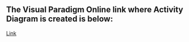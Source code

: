 ## The Visual Paradigm Online link where Activity Diagram is created is below:

[Link](https://online.visual-paradigm.com/app/diagrams/?lightbox=1&highlight=0000ff&edit=https%3A%2F%2Fonline.visual-paradigm.com%2Fapp%2Fdiagrams%2F%23diagram%3Aproj%3D0%26external%3Dhttps%3A%2F%2Flszibzhkon.de-05.visual-paradigm.com%2Frest%2Fdiagrams%2Fshares%2Fdiagram%2F7dd60a6f-e10d-4b03-98a3-ba8d6ac25bcc%2Fcontent%26name%3DBilcon%2520Activity%2520Diagram&editBlankUrl=https%3A%2F%2Fonline.visual-paradigm.com%2Fapp%2Fdiagrams%2F%23diagram%3Aproj%3D0%26vpov%3D16.3%26vpob%3D20220410%26client%3D1%26edit%3D_blank&layers=1&nav=1&title=Bilcon%20Activity%20Diagram&vpov=16.3&vpob=20220410#R3cU2FsdhGVkX1g8dbn97%2Fh%2BIajbM0Pa4igXZtaV5sHCDnIhv2pS7c%3Dx8NiWLl5dX5uB69CRFozHuizBnYaBHPMjlN%2Fr93IR0CL8tZ0FioUGqJws%2B%2BQ4WUOg5HsdCz%2BIigt5WwvChgoAra9MGbUO%2Bv2FpRGm1P7tOhYHDfMES9%2Ba%2Bpj3sG2a6ShC1JIUzgDOKt41X%2BDwP%2FZTyOEemLuq0ErgO6w5cR%2BLljOCtx8jR6yB7X7qPq8HAAqBUOa1YqKkNM9pAMwXPaststoYEKr8QU6LjhtIMSPmFW5picLi2VljGoWkfSox6DI6WiwYR41bbAYXrj1YCrL1UlJxsAGOnpMeMLbFbkwCgZp5LODgTJWqX2HO3CoVrXZ%2BYv9TSa3yyK2b3zaNVLBy%2FV5%2Fl%2FSfLKuTe3E0cw8W79k4MaulgyJjAZxv2zr0LAi85c2n3dBOjBczEPIiKTfFhKbmsxfhm1%2FE%2FI6J3%2BCs3QTHM%2BINv2jSSS%2Fxqs6JjNSzZ6%2BaVqCdMS%2FIQWayHJlDTBGF%2FjMHKo2hn26zpBW%2BDpNstnXQ2xV91I2VWIwZQD1alR70Dutxl5g8PZj8k6s%2BUUM0aCd4CcjvJo8uF%2F4Bk8xgIWi2UhG6dn37VgqJno5h7ZK6NOd9sLqvkyirtxiqXAEaGDPnU7DwYrFSKWQopQ3%2FmHrD%2BInp8qmBq1ga2LNiF13zfS59CDIGtQ6Wae1k9UkpfY57aX5GC%2BUu2qF90O9bork12ZXIKXMcB3oulVVs%2BxVse9RD0dbbnWOytqWnX%2Bebj3Jc%2FWoCE25chJHjzvPJc7d5Rmvjz%2FkEcVJqNrXMUQZyOUQ2Qb%2BeMrrmfTLsmeFaDg%2FRJEuhkieQE0VKlLlrvOiH1JW8wt3W5t8yrMBgAfiMJlq%2FoHTorvpORhlSY62jB%2B3NdkYxJtbTlwlcxWOB8zSpVo3Y0Di8p%2F5qa0HroFE%2B6b7UYjmD%2BaKDn6mfBC0C5BX7cDmdYHML0895a8%2BeJrTqD%2FM9cl3lIjIyXhT6FJ7icI3cRlY4HABU5ce8XaQTun2hBbSxDHa9i8lyGOCAJgEWC2t%2FcToOhB7O2bNSIEpRyWd%2BJVD2g5l%2Bt4caHE3W4ilpIZ2%2BRQY36vvNeufp8mBcrA%2FRnL0jKLQFz66VUwT6FjF0%2BBggBRGIuGKghr4hPo9Ttiia4PXRGsWANF%2BezQRpClNTewD1OOpFrSSS3oIn6YE7RQrVEvuPpPwLLKAH0syC85AnlSNr7yUi2xVOAihyxDqrAcomE%2BgdNkIzTa78FZ8nIHSxtHIws0s%2FF1GFBGRVI1E4D6sobKQm6c4aSjZyCR1nCBgY7LXZwCQVdg3Vi2UGovy27hU62fC%2BaGl1yY1QPPUDOTOzPSOw94dnLI4RnLqqq5xR931fpri7S%2BFh5pR2425yCayFbrtTA6MQm7Do7yWw7KO8r%2BheTirS4G5KOajU1MbjPuNLogyMrEL2642Rn05l0KVfMmCb8b%2BMmA4smsO0l7pVpWTGbkWChOL44UlmcVB68RY%2B54%2F6vXSIIYEaL9I%2FT31lJ2TDAwjwdVjUbbPlvv1anatWxkat7Ad6OTJd5rorlTFoSLtZfTeUxXADeBATtyNMJL%2FUKkGM0MaKNZdTcl4Cl%2FrFNegEhkV3%2FohNk0Q5O1eizZ8GfnqXoMloLQQqi4RrStKV%2BeSAwUx%2FxYUKblowQnU2S0wnGbcL%2B689Vyez4ghRjhdqyWWtlwzv%2BIHOtRdSAV3rI1FqYhDw%2FXlOlfPzZ20B8UtaZs%2F5mFqCq2jz2PuEkWDnX8EsFgbgCF8AkjEw9Yt9bXeK0noWlG9EZ%2Bzg%2FDkWM17Hn6mCX9E%2FJt8UrGypYiLq1f6wIkILR%2B9AnsvLndM0MYcm%2BHKyh1rMuyzLZ2O%2FOO2wNmFfhprZj%2Fc3va%2BYojasiScVaa63j905RI0wjiMr2pXVymo3%2FqJjuu9AMfN3uwfvAbKJxF43t%2Fi25NfA6%2Fa7zOQIRl2wmauz5R2fO9cMcNGu7f8IUpcWW80b7ZQSb4xpfBbwJIIdfPi2XuEWVgA%2BtcT%2FMVanPlcnrG579VSv5vJd5xnEd3RVYtDhX%2FGBbdt%2FyVB%2F2XsKWht%2F9pp51JYNecbmn4HIp%2FttitOrhdnQNXmwC3WJmhcoN2xtLOAmhK%2FEdN5vUOFidZzZ9wkKwY6HQjwSDWhsCipKlULlN1coIAcVbwOUIA4k6HpKYuRos0RpTFzIHN8BEsZVBOjk3nEfgKOll0%2BihrQy%2BzkYo4tf915ASsH07mgjsS1YKc%2F18H3LyXSpOt7t4N%2BfiOJ04tsCFwsbBebzJGUb1jGwEGvWIK4XJBAJcCVHghHuQF5M7gxt2iUwE9w4TPvFsykCxr6JCBUxfsYyUQyIEwzvWwZif6blXGmvGdv9koSrJDJ6b%2BugVVClSZjlMtQIykqMf%2B3ECU31qO9k3MHbv%2BdEgOAGXRxBLzytt4%2BCB77X0oLpisLBFwPPNj1glc6aRKm59sa8y5Ggf%2FZpYJ7%2F5J7pnqHhd8%2BnbnSagedLcERkM%2Fjm8fMkwQISa5IYgFo7q7Dp64%2BToQu9FNvcGd9hOpgPYt%2FvJdjvDttQ4UBFi1E8eQg0wGe%2FzzB%2FyLCujI2gqh%2F7jTI%2Fgf7HX6tZVr99d69ZLRh2Im2zSPwJqVJ7fMhiuJzQmp%2FFDrznsSXKU1DI7rWlvAQX9rz7BviOg94D6XRK2jL%2BcZhm7Xfvb7puC%2Fye2yFMNf30ANcOmkdmB1ZtjbTPmae%2B1tzBM0739h99vE9ZD7xEO515CWfGpgn%2B1PYm2f3oP4VHN8JRZeTMNlQJPzCRvGTW4Q4S1BcSX0M8%2FRvTflaofTrxSUGfsMdth6CVDPWJZ1JXK1P9BNN8wk2WWPnOGjb5gWFCZxdGfHWPueMPrivlbny4XF8lSQeGOS6som5Xp0RYx3zPpkn1665tMg%2BuxrqIAaCOYRD9X3GYsODXgo3w5zMmpCBqMYGBPPubppun9z6G9EaajKFUxNR8gkhqATTBNOCrpGowMFo8hUxiqVr04pOinn%2Fc3Q8TzZP8VNxsA36sB%2FN9pMp0pWqU5%2Faafuw6QZkYZ29wVW3UL4JuAKn5yfoOx57x9%2FpxzItAWx0EaLrxjLyf99DGVBoDuK7HuXNAQM%2FFCguUM8SrnT%2FLWOOlApMFgxQLJvlwU7QH4QbD0J05ftJVgHxjTmzE086m0ptXj0x399%2FM3JmEvQILnLYR4ENPUSfxiidAcN3%2BE1XydnIRHR0y98H29YfsXx8CTbXW13CQ44FtpuKZ%2BKM%2F2MvnUcjXKn60tlMGHbgbP%2BhwvtGHq7LR2i2vdmU9X4DZbOUjBO1Kr7OQcjgu8EvMQ8GN9O8S0jmZX6BAv6UUwAmGR2%2FK6bb4djqoI4PjpQI9yb%2BMmXeg03DEaU1%2FVR1Cb2SN%2FFXSXFXSKCenM7oIRmNixgmA%2Fz5eymEzoblIDU8KbKAGs1UjfJxmDzUuKNZxKdQgTqop30pa8rrin2LXGrOp29J%2FNAo%2FhKsx14PVZGyH5uayQYWEIWRROLkyrCPN5qJx056cMeyxkn8vwkXoSHC1r8uK2gbZUCE77e8rTIAJxCZR8m6xRBaOtbSJqiZ6iAyHTTy%2FplCLYIXex8yGoIliWZGjwly%2BIuycD0XQMC3NaVWp2T6FkaEGuWjW%2Fw16RL0668Jl9RjplgAJJ0fuD9jbayQ1vau%2BaihUXtgT5%2BRAucZF2b%2BMP40vOwPTgYpyBo26rJ980lQ9GeqZO3KPVZssyCD3yNN235elU%2B60qhyOLb49FllxPzwPgHLeav5rtYNSGG02iPEW%2B6XUUgBgIEkux2stkC1Jhnfr2f5LmSL%2Fy%2FHo40TOgUoTYXG0qVuaRSnK%2BrcqXuYHNdonLJ1As3z3Io0PXa0xikGIC3qeUIsU4%2BsnrwG%2FRgLFDF5QIHM10lwnI9HpLcm88bwqS6EQbGexW5clzZbV4bUxvCvhkyeN5CqnkssaLI53cbu5aETtohSatSDandeVRYJP9zrv38d6CCyP7msV4guQH5nW6aLrvz5xW4LGf%2F8Y91WcpZ6tiF6J4igE%2BR7DVlsg7c6795SOdydsU%2BwsFlmXiHVUBiAaei6RWomguEeFk0tI0BW3cWOhSdyxckGaW211x8UQQOEJdhsvJkhABmXc44z9OPI1BzL6BGKX6hIaVA8Ad4C448xf6xLfCAGvFITG4p9LHxQa5NT6Si%2B%2BzRegibus34AwVfJrKdDRc9Yl0lJrmWvpq58MOHbVAZl2WhI0YpMHZUYLO4Oi73aOizxXD%2Fa1aNX3sfucCufp7Otmkz%2BcQZhPFzVEz2q9OAJWYP%2Fg6W%2Bnas7Bwvts5UeJqufOMFPxMbhOXXqYvvv3cDncmod8yDo10U1ySKgPJnXvVMKnJN5igwQHNW6LFaGVo21L4CnXKK8RSZXXHVvSCAqRUTUnpe8%2BozvNWLCQV2o%2FFOwkHDZ39VFjniCW6oz%2F0fJ5A0F%2B6luY3FCb6OBR9RGzc3zCWwRq3Izv0k1FcO3fuIVPjgyMHu88s9px3GD9z9ZSerk7AozLtDOgPmLSolYRWZHPXtKMhQu%2BZuRC4QRLQqVvegYqROOuTDWwDtPgfo%2BIZqzbAPmNoj5tBgjes8CPhGYEN8%2FVNTdpl2kbx%2FhdiM7DtUXZOKiPXIGL%2BDGliJ4lqS9x9D%2BfYirXxTvzQvyAtSCgE540ma3PxFi0YtCAAAfmJ8Q7mkJM%2BTFZhmSQd0PGySV8KhUtS7mSVy49%2BlIPyjR%2BW74iFw%2BhzO5GFD3%2B8dHW2Adf1BMqV4DlUK6qjHd4rFhU6MHU1EDKtKXCXo6zWT17Zp3eFEBMdCEgkH4PfTxUukzFtD%2BFlAch9fIjalIcIVnOR%2Br2Im8LYQUHMoGsJnBFBxww1vsiMc3RcTminbbUKNKxgRnaJ5CY%2FzAqso7pNHlaa2RiBOS5RXPALrT69bNYNufQ5CtuxmJwzISN866Fclwg8fXU3MdHq3tnAlONymHiImVv8z9RiBbiTfD2agCEI%2Frh%2BXcVGkgOjlmT0w9SIpZjUJwXT9riVjf51GX74%2FYvv0u6%2BzGzfzJ0%2FHf8XK%2FW1%2BHRtAV3z9iyEZY6QGb5s8q%2FN%2BQ8Q3shL33AbuJb0GUFdNPNRsfwQSn3isGIkknw510iLU%2B3YqXlbwuhjfm5eh32c1Ri0r%2FkLG3bcYpc%2B51%2BQQg%2B7MjqW8JRMPacZZ9yF1O%2Fw7QgYtPaVz7kYqFkKn%2BSVHHbUG5VA1v6bePpyDqKMqq6Jbja6ni2W8Ap8bXSeDNc8YZMqym6JIbNl22jHnqx2Zd2ajBo4%2BawHpYkAKTLulut8z6DvjJqBFd7Af9fRZnnYdsqcp%2BI6uY3m2WCkDpBPWWQcUPyw3wR4PQiW7jEEdGoCEnAVrzmURSZ6DINdBHlvWYCyyirhxJBAW6v48oHz7F60aJ8aBu86pXzAGhJ5xVgCW03El%2Ft7hHHs5kw1LgiSBqcxPUn0eCCd%2Bdj3zjhXelTzQYwdt2wk2yFmT39kpW8Z1wicnPv4VImxMXlm%2BlLJyhExZZFIVSMBC94985DJxl7rTVsDPLxJvfipzgumL4XC3gHF%2Bu3DPccKr0GLvm04RB5C3iTW%2FU06GyUPKIBO4iE%2BZa5asMcuoHW6a3SWPfi6vg9GcQRSdvAsF7ugybnJkmad38Le458vjpRcovuuxRiOzvUR97uOR9TP7j7VOrudce3e3TW0VOVEeG4h%2BVtZnrL23Qg5WF9NaV%2BzYhiQ0P4hdmuelxqvKWOWVuoBC0MGdE6qwpo49fwO3BcFFxltaSecjF44PbQrBWyErNkswO1r1t2Wn%2BSiPHSGU6migGu5jvVYY%2FmxvTz4ZfDR%2F7OpVhNTITWjwGNxthQ0zAGMxdp3lqAedMiGYVn6tH70EQBBBbu9hMfnOlelOY166LAB%2FuowsW5Ezv358Y5PvG6vRZ78cTUMFtmXRR6%2F%2FkHYTjG7nCSKUpnYe1zGkLFXm6aB7QKu6sWh%2BkAja%2Fprm9tocgoy3m%2Fb69TGyZRwlshxqoPRRaLbfBk4yuZXROrlGe2OJ3INDKN5CQ%2BkagXllBsFr8%2FEraL9PY4lIWpC%2FvjTFkUahn9gC55T1gSUpuwi2vHw1VvDgv%2FwVxiemaHDsRXvc6ju%2FYxfug0zu9P7Tcr4bzg5k9GIEQFLKpNanviR9Biek%2BzN0uOmNVyg2307ENFyQsMTI2UcM75uIGnFiiXfS%2FKhy5m4vcuOwlTrEWoD%2Bi%2BM8bxVLdYE5a1kd4AYaJRUg25WdA2acZEiImi%2B6Z3D4CjMLKhwGVND%2Bf721euxXjtAPr4ABWWPe%2B%2F5NSYq1l3%2BQJCwvdN3gaDlrB2uYOjGF1UTNaf4KYk8nT8AxcwQRWVOEqBZJZyOu15TGro%2BvI%2FAQ0qj%2FtLadENXeLwkwNQ%2BQINicd20tw0vtptjf4bLeqI3f9L63PHRRmRBe%2F%2F%2FhgIFjTKsb38IddLzG5ywnNRXZZqkUgeYtkQ5GzVATIHku11AueUHTFw1%2FkDgFaNnHRcAz8W3HKlwjBd%2F21RlUoJvqZvn1DeBgpDgK4u9punyT2yYXWZdwtqdVIQEoJzLBXPjnUVo7WKjntdkV%2B7wgFf5sozxTXnZv5IxUJkUIPj0XuRDnSv9eHoKqOR2mxEsDMD22Gja85f6B3UgzJ8eZaEOg3P0r7TsxBW8X8oT97jbSnpbmTsNM4DFnjGM%2BqI1WziT9O8Dq2X7ain2kjb4K47os25UUESmXgwjhMn7IEPM6%2Bg4ivBapC4L0CROwaHfVj%2BK30avuqOLUlPEVLGjpimgWjzbHPLxGHA6xOxh%2BhbvxlOYwpNg6zB%2Fx8XaYiPGfKu%2BGUnoMoiOB4GXUE20FLx0OeJAq7id0HM0zHf2rhBSyAu4hy70xqO%2FA56xo10fRrB1fEcDIlAOwfmkgzzy66CG7tMaLdHEGahnCGlwWOjETVehrTCEgbOBtn1SkWkQuiA4EYqlyNo%2Bl83Elj1%2BSlPMLSlM9Mt0j34N28tsOBu7poOQMeUF2ill8kWBIyEk%2BmkLFjc%2BBL9XBqwk6pyTrofDUYtzxuJxiBtTn15PE1O6Kz%2Buydf6yQNRfzkaLdjrBh2ogYxXlUbHkVn7kg6k15%2FJeMOXlE7l1ejtcFcWG034f93tk27EW4Gh1wkbI2ViG2bOvdEgEFQzROf6kDPaPJ%2BsKgEPUnO4QPs%2BJyuayBz7tymuyRfR3KK8cA9tua9DX2IdYZYxTqI2ktvAYSTwRc3R8zp1%2FjK15kUDK%2BojSOKzTu6KA%2FY0foH%2B%2BfzSOo1zJ5LM6f9d7d4lOS8Rvr2X3Vssi05srD0MlR5jq0MnkRvDoeOgu%2B%2FAlg44XCzKHYGy4XsAdpYoVv0RPpznjuoQBI5lKOvEuQT%2BJ%2F1ejM41mkC7UyzGVUFnaCa9BwAx60KwqpHEan%2FJlUj4hVGanMYxoRChOJh8yXDnARZ2J%2BKsw5tJsqfj3L6tE9zBV3yTmsFDxEPnLZI%2FyqjKpSGzwnwV20gwqY%2BZ5kv1YJx0qprG2AuOod8gJ%2FQL12eJ7OZ7w916o22HSIGw1iTh8X95ClatceiB5x%2Fwug1tyXU4rK%2FSiF7PunQVGUXaI2KPZT%2F69DAnGM6D1GaZLeoPn6Cu2PCpRJhVsKyQASpLbjXogtqhXHleEhpH%2B9A8aMDuzq7%2F%2FvyE4QmHCrYiY877K0u7XAZwEagkHHxlE%2Bumd2AK6nr3xo7lIR%2FmV%2B%2BFvbqZs7p1siq0uRjM6QmBTKFJ8hJfPt6MajNfd7k8HvW7AZiyxBCERAem2h0WmifLyy9AWuNZrGp%2BWYuUIjQERQWPTggu%2FJjk1mmUYeRTfR1oJKEKGv4A%2FqDjP5R9v6ZhTISYGX%2BCQSMp9rnuFQHoPq1mcOwmIoyBUKFSclNLRWRrpMHybvTwSTeZaC%2Bqh6fXVgTKuwEajMC%2F6DuIsU3%2F7Bw%2B700sn4wFhzhVb9gh5r4oPk97jn69mgko9MCtjBYlXX3BEX3o5OuXJ%2FM6VAd%2FIbRW%2FeZ0xxjijF9kDUM%2BXCqrFkNUoTmO4Yc8tTvfZ8tR04UgLnXTlnfPEWfj8tvpzqrmJhaPOUTuI%2BzZPs0ulcmTEg3MNYhfmaPZvHIh70eoana63MQDW3aosKQqEy3eF71HgZlj%2Fr5kfCLVlTv8fC7WEoKlVs4nnr5Laapo2dvJ1gG8mnGcmqoNAfGJ9vE3RbkdsI5nwOKoU8ZE5vhOXEy5tS6udUKJz%2FUaif8cXVtJ7FActjm4zQacVv55nYxN6SJ1PqCURX89Irnd6K4cHFCyy0B9EKCshm50wQBUSf8%2FLhAd2kokUHMOoEg9JQFbYgVwZYodMWEawvg1VRl6%2BbGScQiO0kyDOf8oi56opyLEaMVC1WMs%2B7BNrzuVEMAlGgsvtMmm5YX7Z0LEEDo2SlQxkunCDiga%2B%2BbejEUB7OPEB5sn9d2o8LVzzpv%2BJKSu5FBtOB3gVqebOUSn7XpofrGkqYfPIG%2FbjLjnqgZTT5nMlbnYTTh19LVaSGmsTcHpYjVDJhehJFMkGoQK70CMCOOKUUS%2Bw7jcxnJo0ZJ69XWxWr8ftYcR%2BBzbpq434bq8qoryedXvDxSQgl7wSBASVA2jagJEn0rYTIVoq4SGbVq5o0%2BNgj1t1kUR8cdA73XdW4r5KdpHu9YSbNLC0dvrSlTnPur%2FFdAKzOboJMA3upi5bcwBZbUZz0tVta2uDy2NSfiqI7ymM1Nvc8xj8uGCSnyAouWnwDo5e2lHNCkRAC6xV6odNp2kHq0219UtaKrWR9P39KNrRvdl%2FyufBNisiJQW0foJhhO3snwI%2BBEt1EL80nmn9gkjfJORNWYUqbLkXt%2F%2F9xfbZ%2Boy8gCEt6AZz5Zco3kgCl%2B%2F2i6kNATnUJSCzTDgRklo7VHh%2FDrLeorks5hxAgpvtc7ellky%2FBIv1ux6U%2BrELodaSNM55w2Wtvi16P4VbHGE3aCU8ih%2BJ1uTVUnygmLm6gmq8R2tsO8QZ5HHZF%2FIstDwMDb%2BoReX8wLiPb2Ulg5PYmPnMkNZEMC3cLIT1B6rfrINBsivxKIiTv1l0Y1%2Bx1ulVESaxJopwsaKEe49KOEliFvcl1735iMQeanbLulp0Ff8VbKnDqYs1QzUkqvENXhwWEICY8ZyHiS82qaYl8k0DY3YeaRpTveJrnmMcZM%2BX4t67boSRs1%2BwbuRUMIwNoLhFQZokh%2FeCFWBQZ6QtULpljY8XRv8pCpBGCUi61j2gg6xoWzmOJ77QjpOD8rRhzqim1kn8iA5uDyQT4c7iDshzZ4X28z8lbr%2Bv7FvX5cTrcaBzAMmiPsE5jS8L57l7%2F7cfjFMw8Ry2mjQT4Fzzc02w0wmOAY23NNFLjV4yceEC0ddEYtnygxF3rIy0WPnlZ1KLSF1PRqZ2j062PN9t6HVDbe34fH7Ki4EEafvwSX2yKQinTL1iNrLjlDj3GqARrS4HOkijQ3s%2FbqBv487GxupBdiJgkfI%2FexvS7UAhIftsiykpXAAZpepbgpdSSskaL7r6xM0sqoH%2B1RYFlNam8qvbL%2BpXKidj12wopmOMLb5zoo1C9Mc1dmptlTZUayvP1onJyFzDgQRM%2B901jUFQJCAw0MPXXsCo%2FD6Zriiwew%2Bd3Mc16EcssoEF1o6ybofuEqo4i4t0wQncrYuoUirCf%2BG7wTrPrATuuPinzecPOGtpdQ3%2BZWNHFPKuDsRcino9Rg7StE8llSW6NCZUHmiMIgVgRIvuwITd5ppqb%2F7kNoU2UajJ6LF8P5xH%2B9CuXXA9sVUL51vWcRvtOJLwF08QOu7h1Dxd1T%2BsvSwLwn8V0FiPgGtuqSMVm6i2eUxW6roPLGeKNjyA9wGkqlqmKh%2B2F%2Bk4t6oRf1b1jpAjYtstICtOOrtF6ABRTenWCdlnkECOuSOQBtojZPL8oyIzgNZ0nESIpKGfFHfK7efTaPHR9QVoX19HxSAUQIqG2fAdY1dkQrZ0PaSiq1CH1fo%2Bj9Ez4OdyYZjFya5rotGZfxrVPbfJvOBAJ%2FftRbKCM8vWgJDiq6ZN5k32Re8dcQlm68E5EbnIz48W6s2m9p%2F8bCOM1iv1k1JBKzjbOEVNC4QHw%2FiUNHv3XXZPqLAnnEISZ6bKuu2HUIXggYWaneM%2Fup8JK%2BQ29VtgOOOKGRGplHiowVqihb5c488eYPcKd2ttadHO%2FcF%2BqT%2B7709yP7YEEU0plvsv%2FloDzADriVtNe6LHBj5ZWc9%2FcbhBRqKIkd1YLIG92WnX8zfyrWinvpbQjAq5x%2BPJHntjOgg20ZAs3qJxzM5ooiAuDhrBRQQ8%2Fxd2YXc59%2Bh3dgk3BArYe9rxm7Y8iYsU9HCriECgBFciDQdvB5S4TCEVFzWQciEooGGrFkeHwNRHdEy6zdA3q4TJi7DwzZ%2B%2Fm45CfbziSsMEMPlF1fGqwiZ6hEbWuN2VJpM0NU5YQsVwiwettpP9V5WILuSylqrD2f7jhkJW6zVGI95p803WTbkWyb%2B8ewBW9noY70QShvK0zu4IASjmfzlI20QQzIXUO3W31FizPj79uOMHiIlX1k0t%2F2witGcF1MKdmTDYFF%2BEw5uovQBOsuU8nltPNzfJNsgYQliHBbS3TZBAcHFIrckT1KMeaEpAyt%2FLqlChAObShMKs4CxvKRguCWOpvooe3N303NODlncUyxUn0h%2Bqz1SJm5Q3xgidn2CeEqYXJrhIS0ewNZjzRE5eUl0PnHSkfrL%2B8McJ%2BNitKhK39RlGgZWOk5gn%2BgSQ0sI1vR5e%2Fe8ZLOZ%2Bd1xxRawQdiZPHg2OjiS93UiQukAZH7mXo1r%2FKcUq5LrjZknjwkvQIH7ZaERx0a1F4IANfVMYR3jI7YPIyw0RdZQwrWApgjZ5zGcWYcKWkZOKirdMsr%2Bo7lzcow8hr5EAArsEica4f5SdmcUkEAHtyGju3Wy34lYusOOT4NYwPDGAwIzeTBpbzebHJ21OTFpztkUQd%2F%2F1xJp8CHZuN2eMYBc1KlUjK%2Bsvuhre1IgJ6mRSPVaPLcXDH%2Blq%2FWxvY2iCQVr7C15eqgD5GMaDhx%2FSIYLt%2FoDCBvHLJGG3Ud8hZSMZzSN1LDq5CrxPccn2b6UKYPwklMSmIfMI4ND8UbveKBGFXe32n%2BFEszVw%2BCXrWe8i2tNkxxNOJcFgoPbvavNLleISXbqMK1Yy3W4mNI%2Bgt2leT4Gly7yjl8V7EpxFgGtApzGSdLznGjzAWIEWSqlD2zNUu65VpRU7waKYYqCjsZqR13T6s1Nr1NJhvVkZBZLh6a%2BB0bIhr3G2q%2BsBPCXkbnz3B%2BP7jzXyYKBwr0BkVJoULShUJxc8DFPrBYwLIsaSSaNK7%2BvEwIc11QiupSx1QlT4a2dYlkzJsMAuI7WxOxtL7Ilj1JMZ%2FmWBCE363wkVcWOf0qLgeQ%2FzkmP8pCFIo9fChRrsuW%2BKXHJWQe8AkNXj9Wqqv8yUUlj2JcDs70pfz%2FipaxmGT3xP2uSLeN7U0W0QRfJCVYZ0TqwvsWLx%2FRhSFty5wRbJ7Dor888GuGNEnW2wJdx%2FCSl2C8Kz7dihyeJENCvA%2B%2FjyX3yv%2Bv9evptRBsyUfL22Zto1PQThJ1vD%2Fwgxh8%2BWiZ%2BObbC41JtBwY06OI%2F5VPYyjRCBeB8JgBNY53QN8W8yfxFGJ9dUvuS4M%2B9pIKE5u6P5Jxt6jvGCA9tpW1qDn8jxGQOcOX0cPLJnbKTw0JKYB4je8rcus5wWJztyVlvcQi6IgzgJ8okhAYQCBc%2BbmoMop%2BWl9z3mb%2B7QXBurmq0YkYWa9mh5X28dK0gT7Vbef9UxdCdNNbNi1Jku8IFJS2G9kXXB7E01upvC0kr9cBolUMMEHYLYbu0YCpN0GuvAsXwDwLbmVvevZPcTUCecbGEvpVXDIjM30VdFvifotWyMoK0CWmxanDBjTialJ9L7KMDEVKieBnnhMkKeov0FegWRfDQwFFSsETa5Bnp2h8uETyRQeFE0%2BdSfxKYuANymug6gf%2FCDTyKNy59iWB%2FYCJ81DApDUMKXVknd6XrKGYu58EM91HpqzKm7w9lX2ngHX5KLaOBfELwoza7KhYgFrXsBmXiUGl%2FD9Zp22CiZ4bTm0Q2ceQIs3L1MesW3ROrykJzBT2cY9LgPbQp3CMif3TCfn28gcsqegwXGP0475IyoOnMgsGkIZ7e5CAGdd9yLOGBci2BEXqEbfytGB9AEl3kVCFHG9PGplzybv8B7dsqK2omyj1eWAx8%2BzTEBeVfHFWzdcQ6LfqMF4IgywRumz83edst3cjqj2iOgR2oE1bx%2BaccN7ZuudRhQJ3tBI3fv4zRshduuoXovnJu751Q%2Bux%2BhPrzURyfSIYnq46lVJWP%2FPKSH383IwxVti38Jx3Im90N%2F517XFSVyJdx%2BOBd8B5LlphoKty64t6GgVSXsfzh69acnsMC9VA44maRKYG2DysMwFz2plsraBQZlMbRsp5BXp6HHOzIyuYWpgWTvAhMNwwPy0eMbF%2BxmjrZAB6tncTgVkzex4BNs%2F6uYqQ0RS9cXeBa2IuR3FUTktaWKBprLuwJZ9jGlctMQvudq2dC7HB79%2BSWokYbwnAMtVwx9K5pl0ygYlOBoNE9swm0xcS2J%2B8F02DLf56xUjjld%2F%2Bt%2F9MYPSGSGDDuDWfG11IwEyxsRIEjTUXXERatZPu%2BsnJrIVv8%2Buch%2FOLmySLPHa5GW%2B9HKYOlWNGnSuZg8KFJbRZGo3S%2Ff3pW2XSBbLP%2BI6MFYPd2okNN5tAAydOtZFAG8S8IaYoM5wXtgmHbtPlJcJgS6WNmjZW2BJyXRDGHTA6OMEgURGHzuyaI1JrNStFn6Az8U9TGtqYrTfMlHBHtPyNi8nlL4NNHEneBdxDaJz4DK59rlvgg6O1j%2Baw7HYheM22ex3tLC7np1X%2BJ4A%2BHj2Mmnn6ii%2BjrBcO6EJCFbTPG86UDfjSnhVB3BrwjyUxLKtO2ipzYWhdzCPGMdXy9IMxd4WID1H151VKqvHvPwzN%2FM9RzLXKfOYnEqz7KANjz1g99hpQoEz6aN22UrbYVOriJGzXOnjeVr9pzG%2FwFzaz2P8DKBNCUUFfh98kNGuy6pol5cH9zffI8W7VzHziczrLrkC0Scs9OyIXmrEOKQ0LeZpTOyt3YbN%2F8dAv1xaXKR57ApxhjTS1yxWlfSaSIx%2Fu8kBHmjIGLNUoxMppfip%2BaClnChbwCx%2F%2BU8euehfUQELGtNcs5JdL51xmqJSWXcuv5vRvB0il4uPvKQlQgxGwVcq9SPyrvMpj7A%2F3bg8dq4Jy32GAUbk2m3nSHWC3kQ19EoONhH01HeFTSeXf5gQ3csmKhCkGpswpynSAZQYW%2BTALaq1OomEqks0C2p3JoKDridTGmLdTRLtjdOf1SYrv8seE1ffdUhO4OX5wnuugevV%2F28oXPRB9QMIkh9zj1dqE6FaXBTSxKdibM%2FIWb53bAMNvSS2FRlPYMd9jF%2B%2F2b8KHHKBb1o23Mo39oYu7ALQdje%2Bpduw0rs8efMtpMb2M2aDXLUxPy9%2FBG%2FQoRIUkpygKbSVGyva0T%2BM79jhtdOysR1LBBFG1Dv%2FnwHhvjvh47sklaiJtAWE%2BWiu6jk7GcEcvLP%2F8hKr8x6y9JvnNzAt3%2FFX7Liyc7jav3N3rLWWpCcIlu9wIDzMVcFeRJkRHhDrLw5hEfwSbZFeTYcmzTjarSOgPGLIvLUcoDo9ILI3d%2BoYOqv9d0waoib04io6vnnQT96MhRGgNFtuCSzx0LK29LPqVmFuUT7aHlUU0ANPnDYVpo9bbUifyb306JV0%2Bv08RoDmALjvPOKQVpS8knGQhh1gW8p%2Fv7mxZbAlBsfwI5x6KZKQuWNoLZocEjluCevQeWxzEuQ%2B0LLM8HULu32933Zt74q0ODfcALQu56yfUZ2xAlw87cdcjpzG3qU9pz0uM33d5mjAuoy5jsDBBL7JDheDmMi%2FS3TDjm60KqeuTPSw8Cj7%2BtLAbEhv0gMMsB3uxv50S58%2Fa6zbq2snFe11ZOF%2Bg%2FlF0nMHaFCdCctDHmG7GM%2BYBTa90LSN5EsbIzf93LJmWeqUS9Qk5n%2FVPSXs7v5RlONINcfhcB%2BstdwDOljtRh%2FjVtGj7hA%2BCJtg3dueScS40OywuGuRXQpIAypncVe6myY5T%2BXJF%2BtguaW7gJIgadBWvA0wlVqkxknmvEvsODdBeWDe9WtPa9q0K8wK%2FBEpHWsdjI%2FfBmSkIi%2FtGC68NI0ONt2zyqH6t9uVQj1DCNUWdYGph16XcmbsF4gj3Xq8a%2BsRPrPQoz%2BCUBuz3lF%2Badi%2BCaBPyIIabD53E6rwUNvckXYRFG8bEctH8DvS7ckr3DrwAhD7s2yIIoeAPo1DR3af%2FmBmqEuvjih%2F1if1lMzy7vcsMOUgFhabblGqbomckZCDTOxDrBShytWpI%2FQCjY5tkiCkBGATc1vjcLjS6gTZ3oQpQ45Ieo68nSskJwhIDul78eQqrPZM2dxzEJMZRJ5Q69L5A7Cpp4u6o%2FkH7phrC4HscZawqCggqd0RhL54OiW4tfEcZXH2x3Z2galnzR5czQn08di4jxPQuLLY9ZSM0LztfW3StJ%2BAEkI6zTaLIL4LF5%2FtPeWuzWUPFET7RunSN%2FelWc%2FUU4gobrhOFlnA%2FBuHZk%2FQ4J%2B2DDQoMbXnBhqd1ECgHY1ZCbVqwX2Ipa27WZ2Jf872AyhOG5LYUo%2BmezmHUiFZd2A8a9hZ0drFXsik9qX4mY1bza%2FMwTv8HBhW3W8siMB9AMsD4Rdjh8XoVw9QLnxuqMO4wM%2BnhDOgzLQgeAxqt8LeCGnV5A3R7h3OiT2OcDEtL9RHBZsNLCxLXeNHya1zejJ%2Fwy7ISKcZmXqmpIZJ%2BdbFePIrQX31xST0xZdDR2udJtjpF1jjO%2BfJCr7qLlsECk%2FCmQsRIvqwzkTjJukhD%2BxpHjl4egT9yMRZR%2B0CRmm%2BToJ2hkXYdGDwJ7x2xcb9BvYx0%2B6B8Qf4Hk3Jg5UQe8GdCGebQ4VVdkX8Xs7gNM9NVMIk5qRtA%2FV92U%2Bgam1AmwuUwCS0hn5Trn1cxPSHQFw6Am0xpUWnj3g9G8s3juHINM%2F7%2FMPgXQdKm9pxsjD%2FgJhTrbYa%2B6isQoF8GLEFaB%2BQJYvT7NEAD0dGZNgfdUxCF3wVIsxpBAQ3B%2FKHalIdUsxkoIc36EEe3jz%2BQbyd8l%2Ber9qsvcxwaemvLjH19%2BvD0MKucWnb4WqmttAVRF3lGmgbpwb4J3xpDanbrz4cySd0%2B%2Ba7oHiwRqU%2FbTCToXzUg5oZLc3QCQQlhjqmH%2BtLkn7D0oGCyrboDIj2vmAztU4gikRTO95zSDUoACBo2Xsy1M2XBqPREblfejvo2J%2FWXIOi3yqWDr5QYYxPhUnglewtoLPymavo4r%2B4BTIEjb5%2By4pqq%2BlNg9aFE9JM4O71BvJxtlNnwWOnE4yHN3uxtqgdB8jZqhZKKIs%2Fqgi6AzbqkK5U3m72%2BMO7zw5IunApUVDjkMHbf%2BihdLK1nRPQr45ZjVjv%2BknBsNjvdY%2Fx4xJA8XvfQlRqPI9iOKQJubDNwW8YSF8rRpntUWZls2el6YLURrVy6ijc%2FSq5a3xmnNJy7cDtdtX5L2Cn%2FKPFrjwCwbAXWtNisvh6IWtq829hNdUjyQQP2wAQxNbmLSlwJHMP7troKxRAPzb1yJS5eSR1JielS2oAvSKkRvU1A6xSS7aQhQ52%2BPe9UO8XVKRL33Ui8z%2BA0nLBbRuPcPWfvrdXuvcfJZxz2wl5mugfd9FTjHy0Sf8gtJ7%2BKytn0hpqxbyingPMy0FWw11nTH396)
